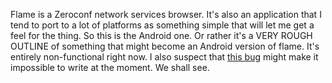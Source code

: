 Flame is a Zeroconf network services browser. It's also an application that
I tend to port to a lot of platforms as something simple that will let me get
a feel for the thing. So this is the Android one. Or rather it's a VERY ROUGH
OUTLINE of something that might become an Android version of flame. It's entirely
non-functional right now. I also suspect that [this bug](http://code.google.com/p/android/issues/detail?id=2323)
might make it impossible to write at the moment. We shall see.

